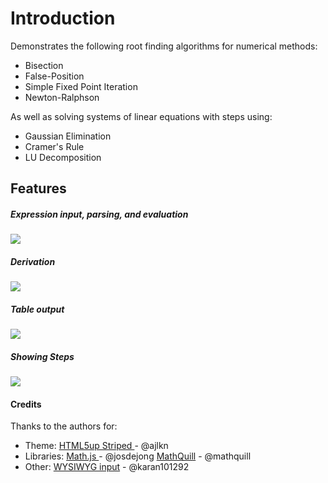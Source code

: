# Introduction

Demonstrates the following root finding algorithms for numerical methods:

- Bisection
- False-Position
- Simple Fixed Point Iteration
- Newton-Ralphson

As well as solving systems of linear equations with steps using:
- Gaussian Elimination
- Cramer's Rule
- LU Decomposition

## Features
##### Expression input, parsing, and evaluation
![](https://i.imgur.com/jDYH9bu.gif)
##### Derivation
![](https://i.imgur.com/uskHke4.gif)
##### Table output
![](https://i.imgur.com/EVf82G1.png)
##### Showing Steps
![](https://i.imgur.com/YSRiFpO.png)



#### Credits
Thanks to the authors for:
- Theme: 
[HTML5up Striped ](https://html5up.net/striped "HTML5up Striped ") - @ajlkn
- Libraries:
[Math.js ](https://mathjs.org/ "Math.js ") - @josdejong
[MathQuill](http://mathquill.com "MathQuill") - @mathquill
- Other: 
[WYSIWYG input](https://github.com/karan101292/MathquillBasedEditor "WYSIWYG input") - @karan101292